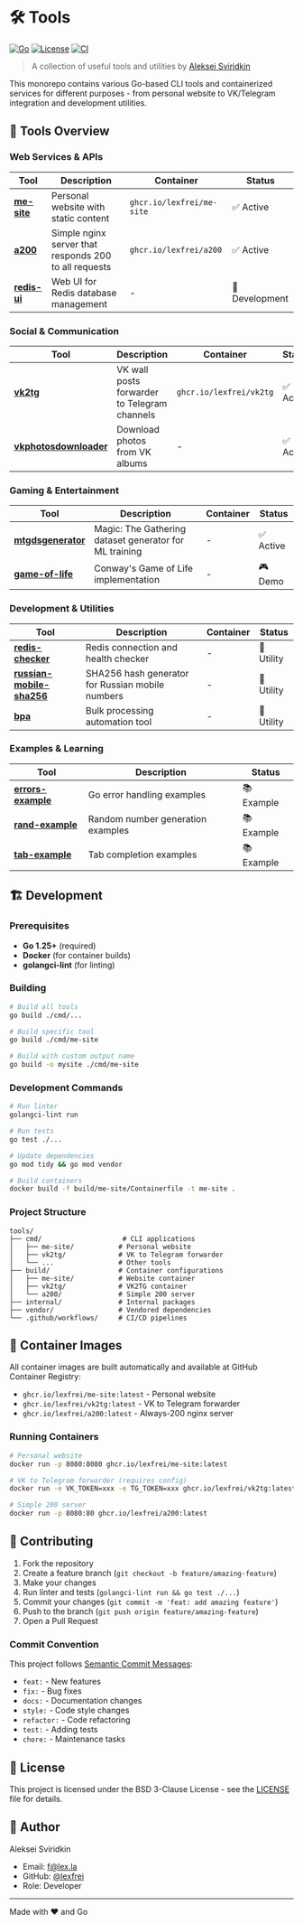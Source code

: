 # 🛠️ Tools

[![Go](https://img.shields.io/badge/Go-1.25.1-00ADD8?style=flat&logo=go)](https://golang.org/)
[![License](https://img.shields.io/badge/License-BSD--3--Clause-blue.svg)](LICENSE)
[![CI](https://github.com/lexfrei/tools/workflows/Lint%20Go/badge.svg)](https://github.com/lexfrei/tools/actions)

> A collection of useful tools and utilities by [Aleksei Sviridkin](https://github.com/lexfrei)

This monorepo contains various Go-based CLI tools and containerized services for different purposes - from personal website to VK/Telegram integration and development utilities.

## 🚀 Tools Overview

### Web Services & APIs

| Tool | Description | Container | Status |
|------|-------------|-----------|--------|
| **[me-site](cmd/me-site/)** | Personal website with static content | `ghcr.io/lexfrei/me-site` | ✅ Active |
| **[a200](build/a200/)** | Simple nginx server that responds 200 to all requests | `ghcr.io/lexfrei/a200` | ✅ Active |
| **[redis-ui](cmd/redis-ui/)** | Web UI for Redis database management | - | 🔧 Development |

### Social & Communication

| Tool | Description | Container | Status |
|------|-------------|-----------|--------|
| **[vk2tg](cmd/vk2tg/)** | VK wall posts forwarder to Telegram channels | `ghcr.io/lexfrei/vk2tg` | ✅ Active |
| **[vkphotosdownloader](cmd/vkphotosdownloader/)** | Download photos from VK albums | - | ✅ Active |

### Gaming & Entertainment

| Tool | Description | Container | Status |
|------|-------------|-----------|--------|
| **[mtgdsgenerator](cmd/mtgdsgenerator/)** | Magic: The Gathering dataset generator for ML training | - | ✅ Active |
| **[game-of-life](cmd/game-of-life/)** | Conway's Game of Life implementation | - | 🎮 Demo |

### Development & Utilities

| Tool | Description | Container | Status |
|------|-------------|-----------|--------|
| **[redis-checker](cmd/redis-checker/)** | Redis connection and health checker | - | 🔧 Utility |
| **[russian-mobile-sha256](cmd/russian-mobile-sha256/)** | SHA256 hash generator for Russian mobile numbers | - | 🔧 Utility |
| **[bpa](cmd/bpa/)** | Bulk processing automation tool | - | 🔧 Utility |

### Examples & Learning

| Tool | Description | Status |
|------|-------------|--------|
| **[errors-example](cmd/errors-example/)** | Go error handling examples | 📚 Example |
| **[rand-example](cmd/rand-example/)** | Random number generation examples | 📚 Example |
| **[tab-example](cmd/tab-example/)** | Tab completion examples | 📚 Example |

## 🏗️ Development

### Prerequisites

- **Go 1.25+** (required)
- **Docker** (for container builds)
- **golangci-lint** (for linting)

### Building

```bash
# Build all tools
go build ./cmd/...

# Build specific tool
go build ./cmd/me-site

# Build with custom output name
go build -o mysite ./cmd/me-site
```

### Development Commands

```bash
# Run linter
golangci-lint run

# Run tests
go test ./...

# Update dependencies
go mod tidy && go mod vendor

# Build containers
docker build -f build/me-site/Containerfile -t me-site .
```

### Project Structure

```text
tools/
├── cmd/                    # CLI applications
│   ├── me-site/           # Personal website
│   ├── vk2tg/             # VK to Telegram forwarder
│   └── ...                # Other tools
├── build/                 # Container configurations
│   ├── me-site/           # Website container
│   ├── vk2tg/             # VK2TG container
│   └── a200/              # Simple 200 server
├── internal/              # Internal packages
├── vendor/                # Vendored dependencies
└── .github/workflows/     # CI/CD pipelines
```

## 🐳 Container Images

All container images are built automatically and available at GitHub Container Registry:

- `ghcr.io/lexfrei/me-site:latest` - Personal website
- `ghcr.io/lexfrei/vk2tg:latest` - VK to Telegram forwarder
- `ghcr.io/lexfrei/a200:latest` - Always-200 nginx server

### Running Containers

```bash
# Personal website
docker run -p 8080:8080 ghcr.io/lexfrei/me-site:latest

# VK to Telegram forwarder (requires config)
docker run -e VK_TOKEN=xxx -e TG_TOKEN=xxx ghcr.io/lexfrei/vk2tg:latest

# Simple 200 server
docker run -p 8080:80 ghcr.io/lexfrei/a200:latest
```

## 🤝 Contributing

1. Fork the repository
2. Create a feature branch (`git checkout -b feature/amazing-feature`)
3. Make your changes
4. Run linter and tests (`golangci-lint run && go test ./...`)
5. Commit your changes (`git commit -m 'feat: add amazing feature'`)
6. Push to the branch (`git push origin feature/amazing-feature`)
7. Open a Pull Request

### Commit Convention

This project follows [Semantic Commit Messages](https://www.conventionalcommits.org/):

- `feat:` - New features
- `fix:` - Bug fixes
- `docs:` - Documentation changes
- `style:` - Code style changes
- `refactor:` - Code refactoring
- `test:` - Adding tests
- `chore:` - Maintenance tasks

## 📝 License

This project is licensed under the BSD 3-Clause License - see the [LICENSE](LICENSE) file for details.

## 👤 Author

Aleksei Sviridkin

- Email: <f@lex.la>
- GitHub: [@lexfrei](https://github.com/lexfrei)
- Role: Developer

---

Made with ❤️ and Go
